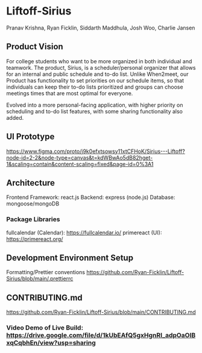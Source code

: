 # Liftoff-Sirius

Pranav Krishna, Ryan Ficklin, Siddarth Maddhula, Josh Woo, Charlie Jansen

## Product Vision

For college students who want to be more organized in both individual and teamwork. The product, Sirius, is a scheduler/personal organizer that allows for an internal and public schedule and to-do list. Unlike When2meet, our Product has functionality to set priorities on our schedule items, so that individuals can keep their to-do lists prioritized and groups can choose meetings times that are most optimal for everyone.

Evolved into a more personal-facing application, with higher priority on scheduling and to-do list features, with some sharing functionality also added.

## UI Prototype

https://www.figma.com/proto/j9k0efxtsowsy11xtCFHoK/Sirius---Liftoff?node-id=2-2&node-type=canvas&t=kdWBwAo5dB82hget-1&scaling=contain&content-scaling=fixed&page-id=0%3A1

## Architecture

Frontend Framework: react.js
Backend: express (node.js)
Database: mongoose/mongoDB

### Package Libraries
fullcalendar (Calendar): https://fullcalendar.io/
primereact (UI): https://primereact.org/
 
## Development Environment Setup
Formatting/Prettier conventions
https://github.com/Ryan-Ficklin/Liftoff-Sirius/blob/main/.prettierrc


## CONTRIBUTING.md
https://github.com/Ryan-Ficklin/Liftoff-Sirius/blob/main/CONTRIBUTING.md


### Video Demo of Live Build: https://drive.google.com/file/d/1kUbEAfQ5gxHgnRI_adpOaOlBxqCqbhEn/view?usp=sharing
